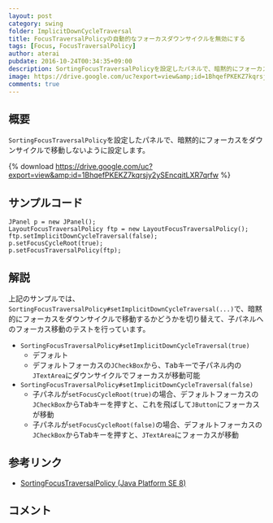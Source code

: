 ```yaml
---
layout: post
category: swing
folder: ImplicitDownCycleTraversal
title: FocusTraversalPolicyの自動的なフォーカスダウンサイクルを無効にする
tags: [Focus, FocusTraversalPolicy]
author: aterai
pubdate: 2016-10-24T00:34:35+09:00
description: SortingFocusTraversalPolicyを設定したパネルで、暗黙的にフォーカスをダウンサイクルで移動しないように設定します。
image: https://drive.google.com/uc?export=view&amp;id=1BhqefPKEKZ7kqrsjy2ySEncqitLXR7qrfw
comments: true
---
```

## 概要
`SortingFocusTraversalPolicy`を設定したパネルで、暗黙的にフォーカスをダウンサイクルで移動しないように設定します。

{% download https://drive.google.com/uc?export=view&amp;id=1BhqefPKEKZ7kqrsjy2ySEncqitLXR7qrfw %}

## サンプルコード
<pre class="prettyprint"><code>JPanel p = new JPanel();
LayoutFocusTraversalPolicy ftp = new LayoutFocusTraversalPolicy();
ftp.setImplicitDownCycleTraversal(false);
p.setFocusCycleRoot(true);
p.setFocusTraversalPolicy(ftp);
</code></pre>

## 解説
上記のサンプルでは、`SortingFocusTraversalPolicy#setImplicitDownCycleTraversal(...)`で、暗黙的にフォーカスをダウンサイクルで移動するかどうかを切り替えて、子パネルへのフォーカス移動のテストを行っています。

- `SortingFocusTraversalPolicy#setImplicitDownCycleTraversal(true)`
    - デフォルト
    - デフォルトフォーカスの`JCheckBox`から、<kbd>Tab</kbd>キーで子パネル内の`JTextArea`にダウンサイクルでフォーカスが移動可能
- `SortingFocusTraversalPolicy#setImplicitDownCycleTraversal(false)`
    - 子パネルが`setFocusCycleRoot(true)`の場合、デフォルトフォーカスの`JCheckBox`から<kbd>Tab</kbd>キーを押すと、これを飛ばして`JButton`にフォーカスが移動
    - 子パネルが`setFocusCycleRoot(false)`の場合、デフォルトフォーカスの`JCheckBox`から<kbd>Tab</kbd>キーを押すと、`JTextArea`にフォーカスが移動

<!-- dummy comment line for breaking list -->

## 参考リンク
- [SortingFocusTraversalPolicy (Java Platform SE 8)](https://docs.oracle.com/javase/jp/8/docs/api/javax/swing/SortingFocusTraversalPolicy.html#setImplicitDownCycleTraversal-boolean-)

<!-- dummy comment line for breaking list -->

## コメント
